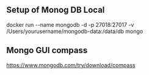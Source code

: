 ## Setup of Monog DB Local
docker run --name mongodb -d -p 27018:27017 -v /Users/yourusername/mongodb-data:/data/db mongo

## Mongo GUI compass 
https://www.mongodb.com/try/download/compass
